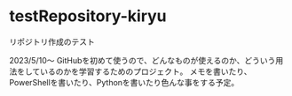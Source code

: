 # testRepository-kiryu
リポジトリ作成のテスト

2023/5/10～
GitHubを初めて使うので、どんなものが使えるのか、どういう用法をしているのかを学習するためのプロジェクト。
メモを書いたり、PowerShellを書いたり、Pythonを書いたり色んな事をする予定。
